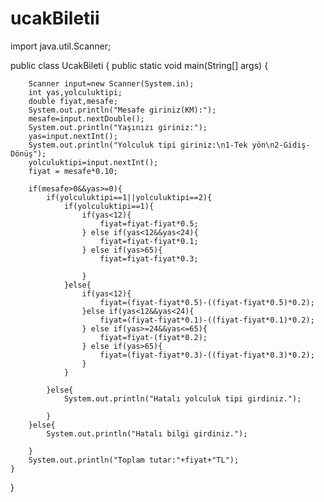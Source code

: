 # ucakBiletii
import java.util.Scanner;

public class UcakBileti {
    public static void main(String[] args) {
    
        Scanner input=new Scanner(System.in);
        int yas,yolculuktipi;
        double fiyat,mesafe;
        System.out.println("Mesafe giriniz(KM):");
        mesafe=input.nextDouble();
        System.out.println("Yaşınızı giriniz:");
        yas=input.nextInt();
        System.out.println("Yolculuk tipi giriniz:\n1-Tek yön\n2-Gidiş-Dönüş");
        yolculuktipi=input.nextInt();
        fiyat = mesafe*0.10;
        
        if(mesafe>0&&yas>=0){
            if(yolculuktipi==1||yolculuktipi==2){
                if(yolculuktipi==1){
                    if(yas<12){
                        fiyat=fiyat-fiyat*0.5;
                    } else if(yas<12&&yas<24){
                        fiyat=fiyat-fiyat*0.1;
                    } else if(yas>65){
                        fiyat=fiyat-fiyat*0.3;
                        
                    }
                }else{
                    if(yas<12){
                        fiyat=(fiyat-fiyat*0.5)-((fiyat-fiyat*0.5)*0.2);
                    }else if(yas<12&&yas<24){
                        fiyat=(fiyat-fiyat*0.1)-((fiyat-fiyat*0.1)*0.2);
                    } else if(yas>=24&&yas<=65){
                        fiyat=fiyat-(fiyat*0.2);
                    } else if(yas>65){
                        fiyat=(fiyat-fiyat*0.3)-((fiyat-fiyat*0.3)*0.2);
                    }
                }
                
            }else{
                System.out.println("Hatalı yolculuk tipi girdiniz.");
                
            }
        }else{
            System.out.println("Hatalı bilgi girdiniz.");
            
        }
        System.out.println("Toplam tutar:"+fiyat+"TL");
    }
}
